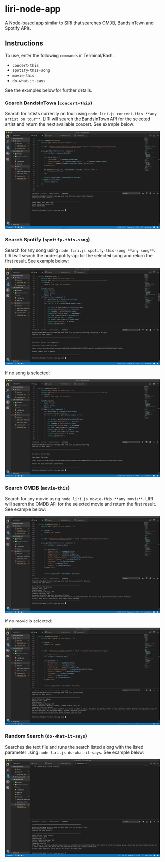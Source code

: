 # liri-node-app
A Node-based app similar to SIRI that searches OMDB, BandsInTown and Spotify APIs.

## Instructions
To use, enter the following `commands` in Terminal/Bash:

* `concert-this`
* `spotify-this-song`
* `movie-this`
* `do-what-it-says`

See the examples below for further details.

### Search BandsInTown (`concert-this`)
Search for artists currently on tour using `node liri.js concert-this **any artist on tour**`. LIRI will search the BandsInTown API for the selected artist and return the next available concert. See example below:

![image1](/images/concert-this.png)

### Search Spotify (`spotify-this-song`)
Search for any song using `node liri.js spotify-this-song **any song**`. LIRI will search the node-spotify-api for the selected song and return the first result. See example below:

![image2](/images/spotify-this-song.png)

If no song is selected:

![image3](/images/spotify-this-song-sign.png)

### Search OMDB (`movie-this`)
Search for any movie using `node liri.js movie-this **any movie**`. LIRI will search the OMDB API for the selected movie and return the first result. See example below:

![image4](/images/movie-this.png)

If no movie is selected:

![image5](/images/movie-this-nobody.png)

### Random Search (`do-what-it-says`)
Searches the text file and runs the search listed along with the listed parameter using `node liri.js do-what-it-says`. See example below:

![image6](/images/do-what-it-says.png)

